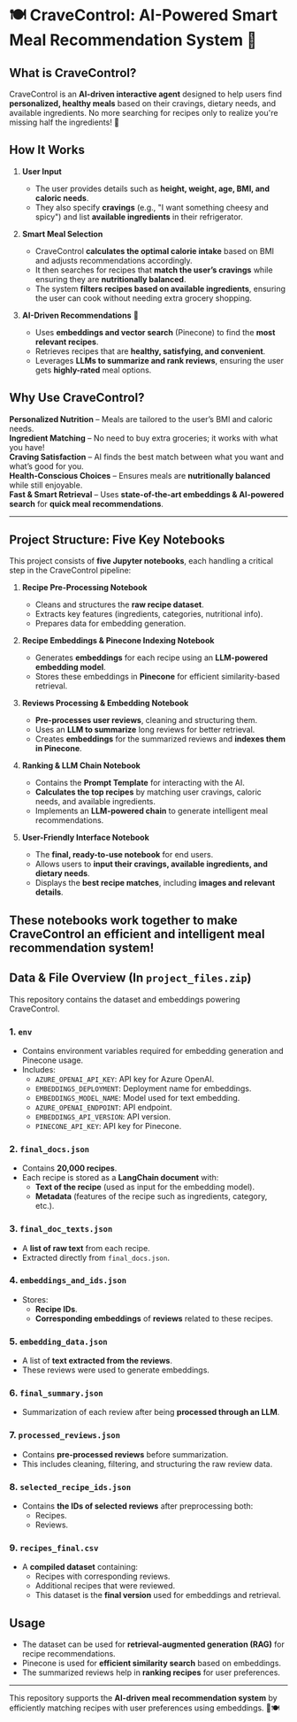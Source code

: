 # 🍽️ CraveControl: AI-Powered Smart Meal Recommendation System 🤖

## What is CraveControl?
CraveControl is an **AI-driven interactive agent** designed to help users find **personalized, healthy meals** based on their cravings, dietary needs, and available ingredients. No more searching for recipes only to realize you're missing half the ingredients! 🚀

## How It Works
1. **User Input**  
   - The user provides details such as **height, weight, age, BMI, and caloric needs**.  
   - They also specify **cravings** (e.g., "I want something cheesy and spicy") and list **available ingredients** in their refrigerator.  

2. **Smart Meal Selection**   
   - CraveControl **calculates the optimal calorie intake** based on BMI and adjusts recommendations accordingly.  
   - It then searches for recipes that **match the user’s cravings** while ensuring they are **nutritionally balanced**.  
   - The system **filters recipes based on available ingredients**, ensuring the user can cook without needing extra grocery shopping.

3. **AI-Driven Recommendations** 🧠
   - Uses **embeddings and vector search** (Pinecone) to find the **most relevant recipes**.  
   - Retrieves recipes that are **healthy, satisfying, and convenient**.  
   - Leverages **LLMs to summarize and rank reviews**, ensuring the user gets **highly-rated** meal options.

## Why Use CraveControl?  
**Personalized Nutrition** – Meals are tailored to the user’s BMI and caloric needs.  
**Ingredient Matching** – No need to buy extra groceries; it works with what you have!  
**Craving Satisfaction** – AI finds the best match between what you want and what’s good for you.  
**Health-Conscious Choices** – Ensures meals are **nutritionally balanced** while still enjoyable.  
**Fast & Smart Retrieval** – Uses **state-of-the-art embeddings & AI-powered search** for **quick meal recommendations**.

---
## Project Structure: Five Key Notebooks 

This project consists of **five Jupyter notebooks**, each handling a critical step in the CraveControl pipeline:

1. **Recipe Pre-Processing Notebook**   
   - Cleans and structures the **raw recipe dataset**.  
   - Extracts key features (ingredients, categories, nutritional info).  
   - Prepares data for embedding generation.

2. **Recipe Embeddings & Pinecone Indexing Notebook**   
   - Generates **embeddings** for each recipe using an **LLM-powered embedding model**.  
   - Stores these embeddings in **Pinecone** for efficient similarity-based retrieval.

3. **Reviews Processing & Embedding Notebook** 
   - **Pre-processes user reviews**, cleaning and structuring them.  
   - Uses an **LLM to summarize** long reviews for better retrieval.  
   - Creates **embeddings** for the summarized reviews and **indexes them in Pinecone**.

4. **Ranking & LLM Chain Notebook** 
   - Contains the **Prompt Template** for interacting with the AI.  
   - **Calculates the top recipes** by matching user cravings, caloric needs, and available ingredients.  
   - Implements an **LLM-powered chain** to generate intelligent meal recommendations.

5. **User-Friendly Interface Notebook**  
   - The **final, ready-to-use notebook** for end users.  
   - Allows users to **input their cravings, available ingredients, and dietary needs**.  
   - Displays the **best recipe matches**, including **images and relevant details**.  

These notebooks work together to make CraveControl an **efficient and intelligent meal recommendation system**! 
---
## Data & File Overview (In `project_files.zip`)
This repository contains the dataset and embeddings powering CraveControl.

### 1. `env`
- Contains environment variables required for embedding generation and Pinecone usage.
- Includes:
  - `AZURE_OPENAI_API_KEY`: API key for Azure OpenAI.
  - `EMBEDDINGS_DEPLOYMENT`: Deployment name for embeddings.
  - `EMBEDDINGS_MODEL_NAME`: Model used for text embedding.
  - `AZURE_OPENAI_ENDPOINT`: API endpoint.
  - `EMBEDDINGS_API_VERSION`: API version.
  - `PINECONE_API_KEY`: API key for Pinecone.

### 2. `final_docs.json`
- Contains **20,000 recipes**.
- Each recipe is stored as a **LangChain document** with:
  - **Text of the recipe** (used as input for the embedding model).
  - **Metadata** (features of the recipe such as ingredients, category, etc.).

### 3. `final_doc_texts.json`
- A **list of raw text** from each recipe.
- Extracted directly from `final_docs.json`.

### 4. `embeddings_and_ids.json`
- Stores:
  - **Recipe IDs**.
  - **Corresponding embeddings** of **reviews** related to these recipes.

### 5. `embedding_data.json`
- A list of **text extracted from the reviews**.
- These reviews were used to generate embeddings.

### 6. `final_summary.json`
- Summarization of each review after being **processed through an LLM**.

### 7. `processed_reviews.json`
- Contains **pre-processed reviews** before summarization.
- This includes cleaning, filtering, and structuring the raw review data.

### 8. `selected_recipe_ids.json`
- Contains **the IDs of selected reviews** after preprocessing both:
  - Recipes.
  - Reviews.

### 9. `recipes_final.csv`
- A **compiled dataset** containing:
  - Recipes with corresponding reviews.
  - Additional recipes that were reviewed.
  - This dataset is the **final version** used for embeddings and retrieval.

## Usage
- The dataset can be used for **retrieval-augmented generation (RAG)** for recipe recommendations.
- Pinecone is used for **efficient similarity search** based on embeddings.
- The summarized reviews help in **ranking recipes** for user preferences.

---

This repository supports the **AI-driven meal recommendation system** by efficiently matching recipes with user preferences using embeddings. 🚀🍽️
